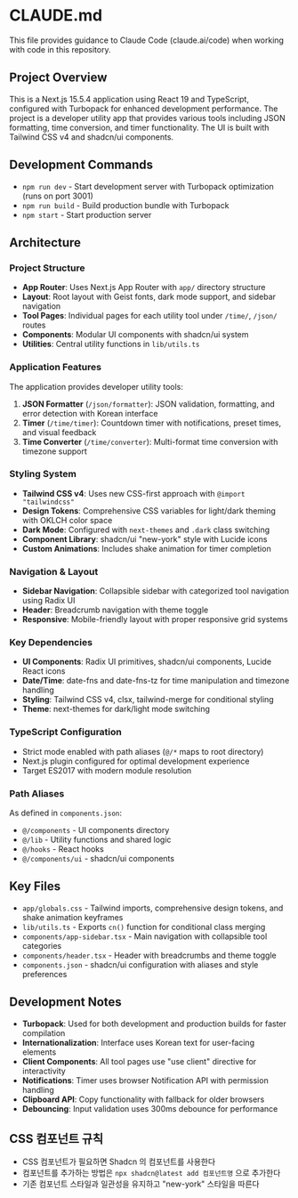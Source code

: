 # CLAUDE.md

This file provides guidance to Claude Code (claude.ai/code) when working with code in this repository.

## Project Overview

This is a Next.js 15.5.4 application using React 19 and TypeScript, configured with Turbopack for enhanced development performance. The project is a developer utility app that provides various tools including JSON formatting, time conversion, and timer functionality. The UI is built with Tailwind CSS v4 and shadcn/ui components.

## Development Commands

- `npm run dev` - Start development server with Turbopack optimization (runs on port 3001)
- `npm run build` - Build production bundle with Turbopack
- `npm start` - Start production server

## Architecture

### Project Structure
- **App Router**: Uses Next.js App Router with `app/` directory structure
- **Layout**: Root layout with Geist fonts, dark mode support, and sidebar navigation
- **Tool Pages**: Individual pages for each utility tool under `/time/`, `/json/` routes
- **Components**: Modular UI components with shadcn/ui system
- **Utilities**: Central utility functions in `lib/utils.ts`

### Application Features
The application provides developer utility tools:
1. **JSON Formatter** (`/json/formatter`): JSON validation, formatting, and error detection with Korean interface
2. **Timer** (`/time/timer`): Countdown timer with notifications, preset times, and visual feedback
3. **Time Converter** (`/time/converter`): Multi-format time conversion with timezone support

### Styling System
- **Tailwind CSS v4**: Uses new CSS-first approach with `@import "tailwindcss"`
- **Design Tokens**: Comprehensive CSS variables for light/dark theming with OKLCH color space
- **Dark Mode**: Configured with `next-themes` and `.dark` class switching
- **Component Library**: shadcn/ui "new-york" style with Lucide icons
- **Custom Animations**: Includes shake animation for timer completion

### Navigation & Layout
- **Sidebar Navigation**: Collapsible sidebar with categorized tool navigation using Radix UI
- **Header**: Breadcrumb navigation with theme toggle
- **Responsive**: Mobile-friendly layout with proper responsive grid systems

### Key Dependencies
- **UI Components**: Radix UI primitives, shadcn/ui components, Lucide React icons
- **Date/Time**: date-fns and date-fns-tz for time manipulation and timezone handling
- **Styling**: Tailwind CSS v4, clsx, tailwind-merge for conditional styling
- **Theme**: next-themes for dark/light mode switching

### TypeScript Configuration
- Strict mode enabled with path aliases (`@/*` maps to root directory)
- Next.js plugin configured for optimal development experience
- Target ES2017 with modern module resolution

### Path Aliases
As defined in `components.json`:
- `@/components` - UI components directory
- `@/lib` - Utility functions and shared logic
- `@/hooks` - React hooks
- `@/components/ui` - shadcn/ui components

## Key Files

- `app/globals.css` - Tailwind imports, comprehensive design tokens, and shake animation keyframes
- `lib/utils.ts` - Exports `cn()` function for conditional class merging
- `components/app-sidebar.tsx` - Main navigation with collapsible tool categories
- `components/header.tsx` - Header with breadcrumbs and theme toggle
- `components.json` - shadcn/ui configuration with aliases and style preferences

## Development Notes

- **Turbopack**: Used for both development and production builds for faster compilation
- **Internationalization**: Interface uses Korean text for user-facing elements
- **Client Components**: All tool pages use "use client" directive for interactivity
- **Notifications**: Timer uses browser Notification API with permission handling
- **Clipboard API**: Copy functionality with fallback for older browsers
- **Debouncing**: Input validation uses 300ms debounce for performance

## CSS 컴포넌트 규칙

- CSS 컴포넌트가 필요하면 Shadcn 의 컴포넌트를 사용한다
- 컴포넌트를 추가하는 방법은 `npx shadcn@latest add 컴포넌트명` 으로 추가한다
- 기존 컴포넌트 스타일과 일관성을 유지하고 "new-york" 스타일을 따른다